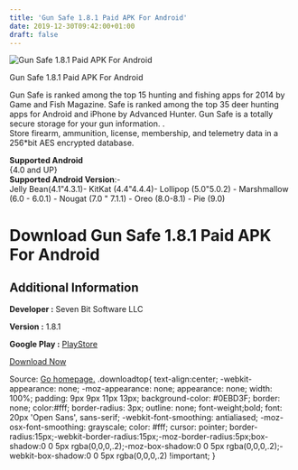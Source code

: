 ```yaml
---
title: 'Gun Safe 1.8.1 Paid APK For Android'
date: 2019-12-30T09:42:00+01:00
draft: false
---
```


![Gun Safe 1.8.1 Paid APK For Android](https://i0.wp.com/apkhome.net/wp-content/uploads/2019/11/Gun-Safe-1.8.1-Paid.png "Gun Safe 1.8.1 Paid APK For Android")

  

Gun Safe 1.8.1 Paid APK For Android

Gun Safe is ranked among the top 15 hunting and fishing apps for 2014 by Game and Fish Magazine. Safe is ranked among the top 35 deer hunting apps for Android and iPhone by Advanced Hunter. Gun Safe is a totally secure storage for your gun information. .  
Store firearm, ammunition, license, membership, and telemetry data in a 256\*bit AES encrypted database.

**Supported Android**  
{4.0 and UP}  
**Supported Android Version**:-  
Jelly Bean(4.1"4.3.1)- KitKat (4.4"4.4.4)- Lollipop (5.0"5.0.2) - Marshmallow (6.0 - 6.0.1) - Nougat (7.0 " 7.1.1) - Oreo (8.0-8.1) - Pie (9.0)

Download Gun Safe 1.8.1 Paid APK For Android
============================================

Additional Information
----------------------

**Developer :** Seven Bit Software LLC

**Version :** 1.8.1

**Google Play :** [PlayStore](https://play.google.com/store/apps/details?id=com.sevenbit.firearmenator)

  

[Download Now](https://store4app.co/post/gun-safe-1-8-1-paid-apk-for-android_1574000117)

  
Source: [Go homepage.](https://store4app.co/post/gun-safe-1-8-1-paid-apk-for-android_1574000117) .downloadtop{ text-align:center; -webkit-appearance: none; -moz-appearance: none; appearance: none; width: 100%; padding: 9px 9px 11px 13px; background-color: #0EBD3F; border: none; color:#fff; border-radius: 3px; outline: none; font-weight;bold; font: 20px 'Open Sans', sans-serif; -webkit-font-smoothing: antialiased; -moz-osx-font-smoothing: grayscale; color: #fff; cursor: pointer; border-radius:15px;-webkit-border-radius:15px;-moz-border-radius:5px;box-shadow:0 0 5px rgba(0,0,0,.2);-moz-box-shadow:0 0 5px rgba(0,0,0,.2);-webkit-box-shadow:0 0 5px rgba(0,0,0,.2) !important; }
